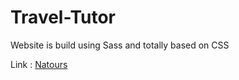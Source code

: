 # Travel-Tutor
Website is build using Sass and totally based on CSS

Link : [Natours](https://glowing-rolypoly-5e3772.netlify.app/)
